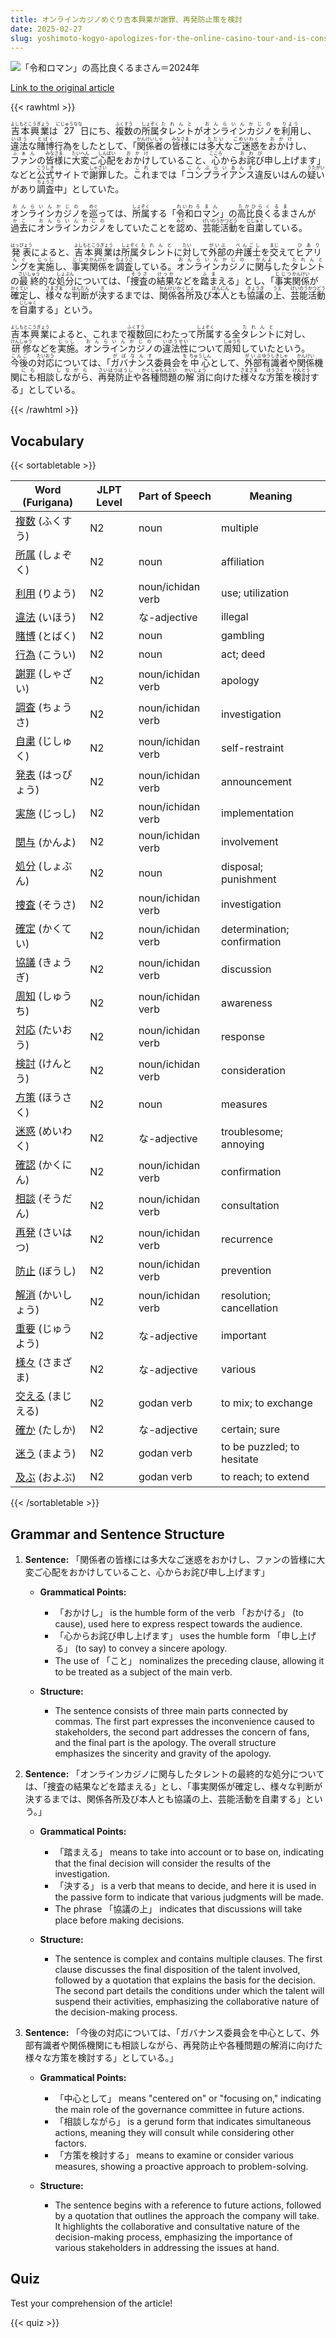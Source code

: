 ```yaml
---
title: オンラインカジノめぐり吉本興業が謝罪、再発防止策を検討
date: 2025-02-27
slug: yoshimoto-kogyo-apologizes-for-the-online-casino-tour-and-is-considering-measures-to-prevent-recurrence
---
```


![「令和ロマン」の高比良くるまさん＝2024年](https://www.asahicom.jp/imgopt/img/1c37bca7ba/comm_L/AS20250227003255.jpg "「令和ロマン」の高比良くるまさん＝2024年")

[Link to the original article](https://asahi.com/articles/AST2W32QWT2WUCVL049M.html?iref=comtop_7_03)

{{< rawhtml >}}
<p><ruby>吉本興業<rt>よしもとこうぎょう</rt></ruby>は<ruby>27<rt>にじゅうなな</rt></ruby>日<ruby>にち</rt></ruby>、<ruby>複数<rt>ふくすう</rt></ruby>の<ruby>所属<rt>しょぞく</rt></ruby><ruby>タレント<rt>たれんと</rt></ruby>が<ruby>オンライン<rt>おんらいん</rt></ruby><ruby>カジノ<rt>かじの</rt></ruby>を<ruby>利用<rt>りよう</rt></ruby>し、<ruby>違法<rt>いほう</rt></ruby>な<ruby>賭博<rt>とばく</rt></ruby>行為をしたとして、「<ruby>関係者<rt>かんけいしゃ</rt></ruby>の<ruby>皆様<rt>みなさま</rt></ruby>には<ruby>多大<rt>ただい</rt></ruby>な<ruby>ご迷惑<rt>ごめいわく</rt></ruby>を<ruby>おかけ<rt>おかけ</rt></ruby>し、<ruby>ファン<rt>ふぁん</rt></ruby>の<ruby>皆様<rt>みなさま</rt></ruby>に<ruby>大変<rt>たいへん</rt></ruby>ご<ruby>心配<rt>しんぱい</rt></ruby>を<ruby>おかけ<rt>おかけ</rt></ruby>していること、<ruby>心<rt>こころ</rt></ruby>から<ruby>お詫び<rt>おわび</rt></ruby>申し上げます」などと<ruby>公式<rt>こうしき</rt></ruby>サイトで<ruby>謝罪<rt>しゃざい</rt></ruby>した。<ruby>これ<rt>これ</rt></ruby>までは「<ruby>コンプライアンス<rt>こんぷらいあんす</rt></ruby>違反<ruby>いはん</ruby>の<ruby>疑い<rt>うたがい</rt></ruby>があり<ruby>調査<rt>ちょうさ</rt></ruby>中」としていた。</p>

<p><ruby>オンラインカジノ<rt>おんらいんかじの</rt></ruby>を<ruby>巡<rt>めぐ</rt></ruby>っては、<ruby>所属<rt>しょぞく</rt></ruby>する「<ruby>令和<rt>れいわ</rt></ruby><ruby>ロマン<rt>ろまん</rt></ruby>」の<ruby>高比良<rt>たかひら</rt></ruby><ruby>くるま<rt>くるま</rt></ruby>さんが<ruby>過去<rt>かこ</rt></ruby>に<ruby>オンラインカジノ<rt>おんらいんかじの</rt></ruby>をしていたことを<ruby>認<rt>みと</rt></ruby>め、<ruby>芸能活動<rt>げいのうかつどう</rt></ruby>を<ruby>自粛<rt>じしゅく</rt></ruby>している。</p>

<p><ruby>発表<rt>はっぴょう</rt></ruby>によると、<ruby>吉本興業<rt>よしもとこうぎょう</rt></ruby>は<ruby>所属<rt>しょぞく</rt></ruby><ruby>タレント<rt>たれんと</rt></ruby>に<ruby>対<rt>たい</rt></ruby>して<ruby>外部<rt>がいぶ</rt></ruby>の<ruby>弁護士<rt>べんごし</rt></ruby>を<ruby>交<rt>まじ</rt></ruby>えて<ruby>ヒアリング<rt>ひありんぐ</rt></ruby>を<ruby>実施<rt>じっし</rt></ruby>し、<ruby>事実<rt>じじつ</rt></ruby><ruby>関係<rt>かんけい</rt></ruby>を<ruby>調査<rt>ちょうさ</rt></ruby>している。<ruby>オンラインカジノ<rt>おんらいんかじの</rt></ruby>に<ruby>関与<rt>かんよ</rt></ruby>した<ruby>タレント<rt>たれんと</rt></ruby>の<ruby>最終<rt>さいしゅう</rt></ruby>的な<ruby>処分<rt>しょぶん</rt></ruby>については、「<ruby>捜査<rt>そうさ</rt></ruby>の<ruby>結果<rt>けっか</rt></ruby>などを<ruby>踏ま<rt>ふま</rt></ruby>える」とし、「<ruby>事実<rt>じじつ</rt></ruby><ruby>関係<rt>かんけい</rt></ruby>が<ruby>確定<rt>かくてい</rt></ruby>し、<ruby>様々<rt>さまざま</rt></ruby>な<ruby>判断<rt>はんだん</rt></ruby>が<ruby>決<rt>き</rt></ruby>するまでは、<ruby>関係<rt>かんけい</rt></ruby><ruby>各所<rt>かくしょ</rt></ruby>及び<ruby>本人<rt>ほんにん</rt></ruby>とも<ruby>協議<rt>きょうぎ</rt></ruby>の<ruby>上<rt>うえ</rt></ruby>、<ruby>芸能活動<rt>げいのうかつどう</rt></ruby>を<ruby>自粛<rt>じしゅく</rt></ruby>する」という。</p>

<p><ruby>吉本興業<rt>よしもとこうぎょう</rt></ruby>によると、これまで<ruby>複数<rt>ふくすう</rt></ruby>回にわたって<ruby>所属<rt>しょぞく</rt></ruby>する全<ruby>タレント<rt>たれんと</rt></ruby>に対し、<ruby>研修<rt>けんしゅう</rt></ruby>などを<ruby>実施<rt>じっし</rt></ruby>。<ruby>オンラインカジノ<rt>おんらいんかじの</rt></ruby>の<ruby>違法性<rt>いほうせい</rt></ruby>について<ruby>周知<rt>しゅうち</rt></ruby>していたという。<ruby>今後<rt>こんご</rt></ruby>の<ruby>対応<rt>たいおう</rt></ruby>については、「<ruby>ガバナンス<rt>がばなんす</rt></ruby>委員会<ruby>を<rt>を</rt></ruby><ruby>中心<rt>ちゅうしん</rt></ruby>として、<ruby>外部<rt>がいぶ</rt></ruby><ruby>有識者<rt>ゆうしきしゃ</rt></ruby>や<ruby>関係<rt>かんけい</rt></ruby>機関<ruby>にも<rt>にも</rt></ruby>相談<ruby>しながら<rt>しながら</rt></ruby>、<ruby>再発防止<rt>さいはつぼうし</rt></ruby>や<ruby>各種<rt>かくしゅ</rt></ruby><ruby>問題<rt>もんだい</rt></ruby>の<ruby>解消<rt>かいしょう</rt></ruby>に向けた<ruby>様々<rt>さまざま</rt></ruby>な<ruby>方策<rt>ほうさく</rt></ruby>を<ruby>検討<rt>けんとう</rt></ruby>する」としている。</p>
{{< /rawhtml >}}

## Vocabulary


{{< sortabletable >}}

| Word (Furigana)       | JLPT Level | Part of Speech         | Meaning                          |
|-----------------------|------------|------------------------|----------------------------------|
|[複数](https://jisho.org/search/%E8%A4%87%E6%95%B0) (ふくすう)| N2         | noun                   | multiple                         |
|[所属](https://jisho.org/search/%E6%89%80%E5%B1%9E) (しょぞく)| N2         | noun                   | affiliation                      |
|[利用](https://jisho.org/search/%E5%88%A9%E7%94%A8) (りよう)| N2         | noun/ichidan verb      | use; utilization                 |
|[違法](https://jisho.org/search/%E9%81%95%E6%B3%95) (いほう)| N2         | な-adjective           | illegal                          |
|[賭博](https://jisho.org/search/%E8%B3%AD%E5%8D%9A) (とばく)| N2         | noun                   | gambling                         |
|[行為](https://jisho.org/search/%E8%A1%8C%E7%82%BA) (こうい)| N2         | noun                   | act; deed                       |
|[謝罪](https://jisho.org/search/%E8%AC%9D%E7%BD%AA) (しゃざい)| N2         | noun/ichidan verb      | apology                          |
|[調査](https://jisho.org/search/%E8%AA%BF%E6%9F%BB) (ちょうさ)| N2         | noun/ichidan verb      | investigation                    |
|[自粛](https://jisho.org/search/%E8%87%AA%E7%B2%9B) (じしゅく)| N2         | noun/ichidan verb      | self-restraint                   |
|[発表](https://jisho.org/search/%E7%99%BA%E8%A1%A8) (はっぴょう)| N2         | noun/ichidan verb      | announcement                     |
|[実施](https://jisho.org/search/%E5%AE%9F%E6%96%BD) (じっし)| N2         | noun/ichidan verb      | implementation                   |
|[関与](https://jisho.org/search/%E9%96%A2%E4%B8%8E) (かんよ)| N2         | noun/ichidan verb      | involvement                      |
|[処分](https://jisho.org/search/%E5%87%A6%E5%88%86) (しょぶん)| N2         | noun                   | disposal; punishment             |
|[捜査](https://jisho.org/search/%E6%8D%9C%E6%9F%BB) (そうさ)| N2         | noun/ichidan verb      | investigation                    |
|[確定](https://jisho.org/search/%E7%A2%BA%E5%AE%9A) (かくてい)| N2         | noun/ichidan verb      | determination; confirmation      |
|[協議](https://jisho.org/search/%E5%8D%94%E8%AD%B0) (きょうぎ)| N2         | noun/ichidan verb      | discussion                       |
|[周知](https://jisho.org/search/%E5%91%A8%E7%9F%A5) (しゅうち)| N2         | noun/ichidan verb      | awareness                        |
|[対応](https://jisho.org/search/%E5%AF%BE%E5%BF%9C) (たいおう)| N2         | noun/ichidan verb      | response                         |
|[検討](https://jisho.org/search/%E6%A4%9C%E8%A8%8E) (けんとう)| N2         | noun/ichidan verb      | consideration                    |
|[方策](https://jisho.org/search/%E6%96%B9%E7%AD%96) (ほうさく)| N2         | noun                   | measures                         |
|[迷惑](https://jisho.org/search/%E8%BF%B7%E6%83%91) (めいわく)| N2         | な-adjective           | troublesome; annoying            |
|[確認](https://jisho.org/search/%E7%A2%BA%E8%AA%8D) (かくにん)| N2         | noun/ichidan verb      | confirmation                     |
|[相談](https://jisho.org/search/%E7%9B%B8%E8%AB%87) (そうだん)| N2         | noun/ichidan verb      | consultation                     |
|[再発](https://jisho.org/search/%E5%86%8D%E7%99%BA) (さいはつ)| N2         | noun/ichidan verb      | recurrence                       |
|[防止](https://jisho.org/search/%E9%98%B2%E6%AD%A2) (ぼうし)| N2         | noun/ichidan verb      | prevention                       |
|[解消](https://jisho.org/search/%E8%A7%A3%E6%B6%88) (かいしょう)| N2         | noun/ichidan verb      | resolution; cancellation         |
|[重要](https://jisho.org/search/%E9%87%8D%E8%A6%81) (じゅうよう)| N2         | な-adjective           | important                        |
|[様々](https://jisho.org/search/%E6%A7%98%E3%80%85) (さまざま)| N2         | な-adjective           | various                          |
|[交える](https://jisho.org/search/%E4%BA%A4%E3%81%88%E3%82%8B) (まじえる)| N2         | godan verb             | to mix; to exchange             |
|[確か](https://jisho.org/search/%E7%A2%BA%E3%81%8B) (たしか)| N2         | な-adjective           | certain; sure                    |
|[迷う](https://jisho.org/search/%E8%BF%B7%E3%81%86) (まよう)| N2         | godan verb             | to be puzzled; to hesitate      |
|[及ぶ](https://jisho.org/search/%E5%8F%8A%E3%81%B6) (およぶ)| N2         | godan verb             | to reach; to extend             |

{{< /sortabletable >}}


## Grammar and Sentence Structure

1. **Sentence:** 「関係者の皆様には多大なご迷惑をおかけし、ファンの皆様に大変ご心配をおかけしていること、心からお詫び申し上げます」

   - **Grammatical Points:** 
     - 「おかけし」 is the humble form of the verb 「おかける」 (to cause), used here to express respect towards the audience.
     - 「心からお詫び申し上げます」 uses the humble form 「申し上げる」 (to say) to convey a sincere apology.
     - The use of 「こと」 nominalizes the preceding clause, allowing it to be treated as a subject of the main verb.

   - **Structure:** 
     - The sentence consists of three main parts connected by commas. The first part expresses the inconvenience caused to stakeholders, the second part addresses the concern of fans, and the final part is the apology. The overall structure emphasizes the sincerity and gravity of the apology.

2. **Sentence:** 「オンラインカジノに関与したタレントの最終的な処分については、「捜査の結果などを踏まえる」とし、「事実関係が確定し、様々な判断が決するまでは、関係各所及び本人とも協議の上、芸能活動を自粛する」という。」

   - **Grammatical Points:** 
     - 「踏まえる」 means to take into account or to base on, indicating that the final decision will consider the results of the investigation.
     - 「決する」 is a verb that means to decide, and here it is used in the passive form to indicate that various judgments will be made.
     - The phrase 「協議の上」 indicates that discussions will take place before making decisions.

   - **Structure:** 
     - The sentence is complex and contains multiple clauses. The first clause discusses the final disposition of the talent involved, followed by a quotation that explains the basis for the decision. The second part details the conditions under which the talent will suspend their activities, emphasizing the collaborative nature of the decision-making process.

3. **Sentence:** 「今後の対応については、「ガバナンス委員会を中心として、外部有識者や関係機関にも相談しながら、再発防止や各種問題の解消に向けた様々な方策を検討する」としている。」

   - **Grammatical Points:** 
     - 「中心として」 means "centered on" or "focusing on," indicating the main role of the governance committee in future actions.
     - 「相談しながら」 is a gerund form that indicates simultaneous actions, meaning they will consult while considering other factors.
     - 「方策を検討する」 means to examine or consider various measures, showing a proactive approach to problem-solving.

   - **Structure:** 
     - The sentence begins with a reference to future actions, followed by a quotation that outlines the approach the company will take. It highlights the collaborative and consultative nature of the decision-making process, emphasizing the importance of various stakeholders in addressing the issues at hand.

## Quiz

Test your comprehension of the article!

{{< quiz >}}
